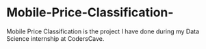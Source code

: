 # Mobile-Price-Classification-
Mobile Price Classification is the project I have done during my Data Science internship at CodersCave.
